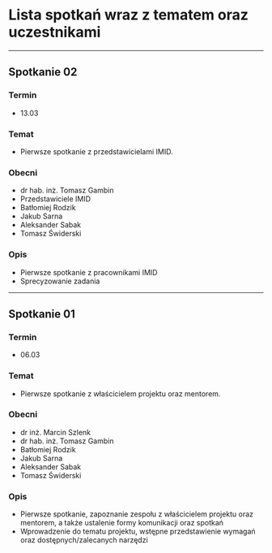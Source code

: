 # Lista spotkań wraz z tematem oraz uczestnikami

---
## Spotkanie 02
### Termin
- 13.03

### Temat
- Pierwsze spotkanie z przedstawicielami IMID.

### Obecni
- dr hab. inż. Tomasz Gambin
- Przedstawiciele IMID
- Batłomiej Rodzik
- Jakub Sarna
- Aleksander Sabak
- Tomasz Świderski

### Opis
- Pierwsze spotkanie z pracownikami IMID
- Sprecyzowanie zadania

---
## Spotkanie 01
### Termin
- 06.03

### Temat
- Pierwsze spotkanie z właścicielem projektu oraz mentorem.

### Obecni
- dr inż. Marcin Szlenk
- dr hab. inż. Tomasz Gambin
- Batłomiej Rodzik
- Jakub Sarna
- Aleksander Sabak
- Tomasz Świderski

### Opis
- Pierwsze spotkanie, zapoznanie zespołu z właścicielem projektu oraz mentorem, a także ustalenie formy komunikacji oraz spotkań
- Wprowadzenie do tematu projektu, wstępne przedstawienie wymagań oraz dostępnych/zalecanych narzędzi
